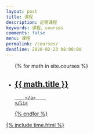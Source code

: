```yaml
---
layout: post
title: 课程
description: 近期课程
keywords: 课程，courses
comments: false
menu: 课程
permalink: /courses/
deadline: 2020-02-23 08:00:00
---
```


<ul class="listing">
{% for math in site.courses %}
    <li class="listing-item">
        <a href="{{ site.url }}{{ math.url }}">
        	<h2>{{ math.title }}</h2> 
        	<div id="countdown18" class="ClassyCountdownDemo"></div>

<script type="text/javascript">
$(document).ready(function() {
	
	var deadLine = "{{page.deadline}}".substr(0,19);
	var date=new Date(deadLine);
	var unixTime = parseInt((date.valueOf() - $.now()) / 1000);

	$('#countdown18').ClassyCountdown({
		theme: "flat-colors-black",
		end: $.now() + unixTime
	});
});
</script>
        </a>	
    </li>
{% endfor %}
</ul>
{% include time.html %}

